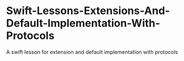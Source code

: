 # Swift-Lessons-Extensions-And-Default-Implementation-With-Protocols
A swift lesson for extension and default implementation with protocols
